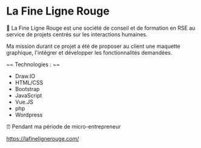 # La Fine Ligne Rouge

💼 La Fine Ligne Rouge est une société de conseil et de formation en RSE au service de projets centrés sur les interactions humaines.

Ma mission durant ce projet a été de proposer au client une maquette graphique, l'intégrer et développer les fonctionnalités demandées. 

~~ Technologies : ~~
- Draw.IO
- HTML/CSS
- Bootstrap
- JavaScript
- Vue.JS
- php
- Wordpress

⏰ Pendant ma période de micro-entrepreneur

https://lafinelignerouge.com/

